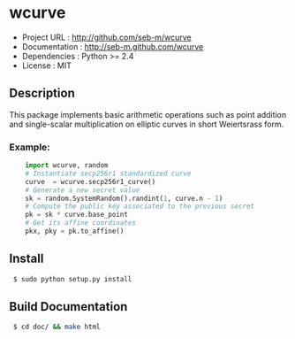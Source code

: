 # wcurve

* Project URL   : http://github.com/seb-m/wcurve
* Documentation : http://seb-m.github.com/wcurve
* Dependencies  : Python >= 2.4
* License       : MIT


## Description

This package implements basic arithmetic operations such as point addition and
single-scalar multiplication on elliptic curves in short Weiertsrass form.

### Example:

```python
    import wcurve, random
    # Instantiate secp256r1 standardized curve
    curve  = wcurve.secp256r1_curve()
    # Generate a new secret value
    sk = random.SystemRandom().randint(1, curve.n - 1)
    # Compute the public key associated to the previous secret
    pk = sk * curve.base_point
    # Get its affine coordinates
    pkx, pky = pk.to_affine()
```


## Install

```bash
 $ sudo python setup.py install
```

## Build Documentation

```bash
 $ cd doc/ && make html
```